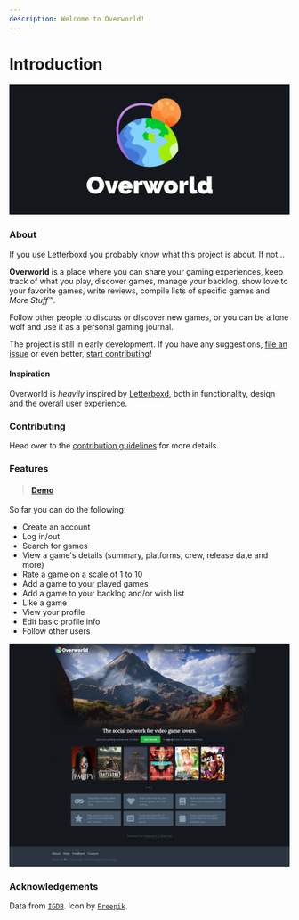 ```yaml
---
description: Welcome to Overworld!
---
```


# Introduction

![](.gitbook/assets/logo-4%20%281%29.png)

### About

If you use Letterboxd you probably know what this project is about. If not...

**Overworld** is a place where you can share your gaming experiences, keep track of what you play, discover games, manage your backlog, show love to your favorite games, write reviews, compile lists of specific games and _More Stuff™_.

Follow other people to discuss or discover new games, or you can be a lone wolf and use it as a personal gaming journal.

The project is still in early development. If you have any suggestions, [file an issue](https://github.com/danielgrijalva/overworld/issues/new/choose) or even better, [start contributing](getting-started/contributing.md)!

#### Inspiration

Overworld is _heavily_ inspired by [Letterboxd](https://letterboxd.com/), both in functionality, design and the overall user experience.

### Contributing

Head over to the [contribution guidelines](getting-started/contributing.md) for more details.

### Features

> #### [Demo](https://raw.githubusercontent.com/danielgrijalva/overworld/master/media/demo.gif)

So far you can do the following:

* Create an account
* Log in/out
* Search for games
* View a game's details \(summary, platforms, crew, release date and more\)
* Rate a game on a scale of 1 to 10
* Add a game to your played games
* Add a game to your backlog and/or wish list
* Like a game 
* View your profile
* Edit basic profile info
* Follow other users

![](.gitbook/assets/landing-4%20%281%29.png)

### Acknowledgements

Data from [`IGDB`](https://api.igdb.com). Icon by [`Freepik`](https://www.freepik.com/).

